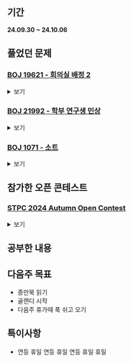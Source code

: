 ## 기간
**24.09.30 ~ 24.10.06**

## 풀었던 문제

### [BOJ 19621 - 회의실 배정 2](https://www.acmicpc.net/problem/19621)
<details>
<summary>보기</summary> 

- 정보
    - Tier: Silver Ⅱ
    - Tag: dynamic_programming, bruteforce

- 타임라인
    - Problem Open: 09/30 10:30
    - Tag Open: 09/30 10:30
    - Solve: 09/30 11:30

- 풀이
    - DP 연습하려고 DP로 풀이
    - K번째 회의가 K-1번째 회의와 K+1번째 회의랑만 겹친다는 것을 이용한다.
    - memo[i]: i번째 회의까지 보았을 때 제일 많이 들어가는 인원 수의 총합
    - memo[i] = max(memo[i - 1], memo[i - 2] + meetingPeople[i]);

- 회고
    - 문제와 조건을 잘 읽자.. (임의의 회의 K(1≤ K ≤ N)는 회의 K − 1과 회의 K + 1과는 회의 시간이 겹치고 다른 회의들과는 회의 시간이 겹치지 않는다. <- 이 조건 안읽어서 40분동안 삽질 겁나 하다가 깨달음)
    - 근데 겹치는 조건이 저렇게 있으면 시작시간, 끝나는 시간 왜 적어놓은거임..? 훼이크인가?? (실제로 풀이에 아무 쓸모가 없음;;)

</details>

### [BOJ 21992 - 학부 연구생 민상](https://www.acmicpc.net/problem/21922)
<details>
<summary>보기</summary> 

- 정보
    - Tier: Gold Ⅴ
    - Tag: implementation

- 타임라인
    - Problem Open: 10/01 18:10
    - Tag Open: --/-- --:--
    - Solve: 10/01 19:10

- 풀이
    - 단순한 구현문제
    - 설계시 이상 없는지 체크 확실하게 하면 간단하게 풀 수 있음.

- 회고
    - enum 공부
    - 너무 피곤하다

</details>

### [BOJ 1071 - 소트](https://www.acmicpc.net/problem/1071)
<details>
<summary>보기</summary> 

- 정보
    - Tier: Platinum Ⅴ
    - Tag: greedy

- 타임라인
    - Problem Open: 10/01 22:00
    - Tag Open: --/-- --:--
    - Solve: 10/02 12:13

- 풀이
    - ans[0] = -2, $1 \le i \le N$ 로 정의
    - ans[i] = if (남은 수가 $k, k+1$ 형태의 두가지 종류의 수 밖에 없을 때) : $k + 1$을 넣음 / else : ans[i - 1] + 1 이 아닌 최솟값을 넣음.

- 회고
    - 컴퓨터에서 손 놓고 생각만 오래했던 문제 (실제론 3시간 정도만에 풀이가 생각남)

</details>

## 참가한 오픈 콘테스트

### [STPC 2024 Autumn Open Contest](https://www.acmicpc.net/contest/view/1361)
<details>
<summary>보기</summary>

| 문제 | A | B | C | D | E | F | G | H | I | J |
|---|---|---|---|---|---|---|---|---|---|---|
|결과| AC | AC | AC | AC | AC | - | WA | - | - | - | - |

- A번: 바코드 닉네임
    - string 입력받아서 l을 L로, I를 i로 바꿔서 출력하는 문제
 
- B번: Max-Queen
    - 체스판에 여러개의 퀸을 두었을 때, 서로 잡을 수 있는 경우의 수 / 2
    - n * m 체스판 크기가 주어지므로, 정답은 ((꼭짓점 퀸의 수 * 3) + (테두리 퀸의 수 * 5) + (나머지 퀸의 수 * 8)) / 2
 
- C번: MEX vs OR
    - $n = \lbrace m | m \in \mathbb{Z}, l \le m \le r \rbrace$와 $x$를 OR연산 시켜서 나온 값중 음이 아닌 정수 중 가장 작은 값을 출력하는 문제
    - 비트연산을 활용한 구현

- D번: $x$와 $x+1$의 차이
     - $x$를 입력받아 임의의 $n \in \mathbb{Z}^+$에 대하여 $x \div n \neq (x + 1) \div n$인 n을 찾는 문제
     - $x+1$의 약수를 찾으면 된다.
 
- E번: ABB to BA (Easy)
     - string을 입력받아, 문자열에 "ABB"가 있으면 "BA"로 바꾸어, "ABB"가 없을 때 까지 반복한 다음 출력하는 문제
     - 구현으로 처리 (F번이 Hard였는데 제한이 너무 크게 늘어 해결하지 못함)
 
- G번: 수열과 개구리
     - 기다리는 시간 $a_i$와 움직이는 거리 $b_i$ ($i \in \mathbb{Z}_{n-1}$)를 입력받은 후, 수열 바깥으로 가는 최소 시간 구하기
     - DP인듯 한데.. 왜 안되는건지 모르겠음. 내가 모르는 잘못된 설계가 있나봄. 1시간반 정도 날림
 
- 회고:
     - D번 풀이시 자료형 확인 (int형을 써야할 것과 long long형을 써야할 것 확인)
     - 안되면 우선 놓고, 다른 문제부터 일단 읽어보기 (G번같은 경우, 효율적인 시간 사용)

</details>

## 공부한 내용

## 다음주 목표
- 종만북 읽기
- 골랜디 시작
- 다음주 휴가때 푹 쉬고 오기

## 특이사항
- 연등 휴일 연등 휴일 연등 휴일 휴일
